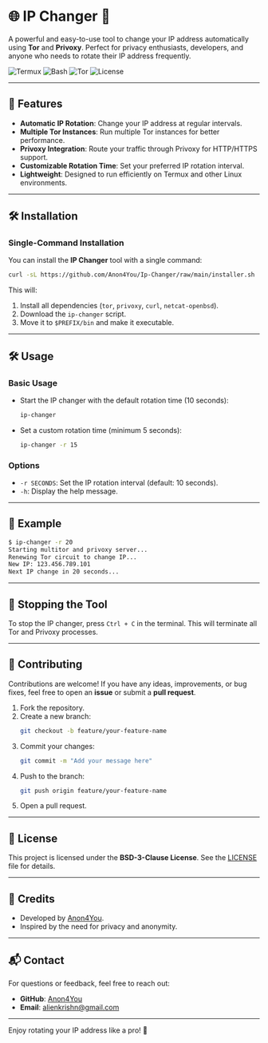 # 🌐 IP Changer 🔄

A powerful and easy-to-use tool to change your IP address automatically using **Tor** and **Privoxy**. Perfect for privacy enthusiasts, developers, and anyone who needs to rotate their IP address frequently.

![Termux](https://img.shields.io/badge/Termux-000000?style=for-the-badge&logo=termux&logoColor=white)
![Bash](https://img.shields.io/badge/Bash-4EAA25?style=for-the-badge&logo=gnu-bash&logoColor=white)
![Tor](https://img.shields.io/badge/Tor-7D4698?style=for-the-badge&logo=tor-project&logoColor=white)
![License](https://img.shields.io/badge/License-BSD--3--Clause-blue?style=for-the-badge)

---

## 🚀 Features

- **Automatic IP Rotation**: Change your IP address at regular intervals.
- **Multiple Tor Instances**: Run multiple Tor instances for better performance.
- **Privoxy Integration**: Route your traffic through Privoxy for HTTP/HTTPS support.
- **Customizable Rotation Time**: Set your preferred IP rotation interval.
- **Lightweight**: Designed to run efficiently on Termux and other Linux environments.

---

## 🛠 Installation

### Single-Command Installation

You can install the **IP Changer** tool with a single command:

```bash
curl -sL https://github.com/Anon4You/Ip-Changer/raw/main/installer.sh | bash
```

This will:
1. Install all dependencies (`tor`, `privoxy`, `curl`, `netcat-openbsd`).
2. Download the `ip-changer` script.
3. Move it to `$PREFIX/bin` and make it executable.

---

## 🛠 Usage

### Basic Usage

- Start the IP changer with the default rotation time (10 seconds):
  ```bash
  ip-changer
  ```

- Set a custom rotation time (minimum 5 seconds):
  ```bash
  ip-changer -r 15
  ```

### Options

- `-r SECONDS`: Set the IP rotation interval (default: 10 seconds).
- `-h`: Display the help message.

---

## 📝 Example

```bash
$ ip-changer -r 20
Starting multitor and privoxy server...
Renewing Tor circuit to change IP...
New IP: 123.456.789.101
Next IP change in 20 seconds...
```

---

## 🛑 Stopping the Tool

To stop the IP changer, press `Ctrl + C` in the terminal. This will terminate all Tor and Privoxy processes.

---

## 🤝 Contributing

Contributions are welcome! If you have any ideas, improvements, or bug fixes, feel free to open an **issue** or submit a **pull request**.

1. Fork the repository.
2. Create a new branch:
   ```bash
   git checkout -b feature/your-feature-name
   ```
3. Commit your changes:
   ```bash
   git commit -m "Add your message here"
   ```
4. Push to the branch:
   ```bash
   git push origin feature/your-feature-name
   ```
5. Open a pull request.

---

## 📜 License

This project is licensed under the **BSD-3-Clause License**. See the [LICENSE](LICENSE) file for details.

---

## 🙏 Credits

- Developed by [Anon4You](https://github.com/Anon4You).
- Inspired by the need for privacy and anonymity.

---

## 📬 Contact

For questions or feedback, feel free to reach out:

- **GitHub**: [Anon4You](https://github.com/Anon4You)
- **Email**: alienkrishn@gmail.com

---

Enjoy rotating your IP address like a pro! 🎉
